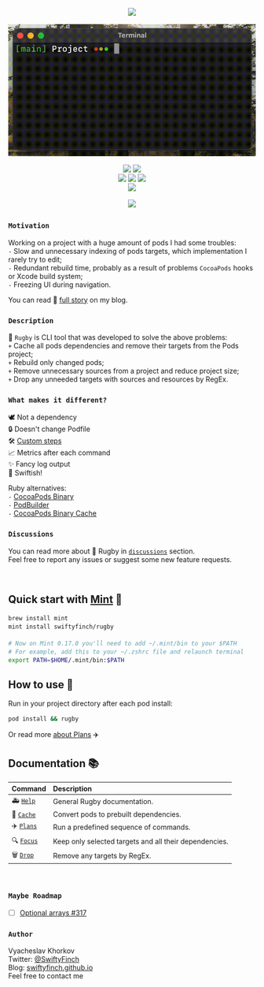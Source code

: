 <p align="center">
  <img src="https://user-images.githubusercontent.com/64660122/138951283-9e69195f-6dda-4a5c-a6bf-66be0cb3d2bb.jpeg" width="600"/>
</p>
<p align="center">
  <img src="https://github.com/swiftyfinch/Rugby/blob/main/Assets/Demo.gif" width="600"/>
</p>
<p align="center">
  <a href="https://swiftpackageindex.com/swiftyfinch/Rugby"><img src="https://img.shields.io/endpoint?color=orange&label=Swift&logo=swift&logoColor=white&url=https%3A%2F%2Fswiftpackageindex.com%2Fapi%2Fpackages%2Fswiftyfinch%2FRugby%2Fbadge%3Ftype%3Dswift-versions" /></a>
  <a href="https://swiftpackageindex.com/swiftyfinch/Rugby"><img src="https://img.shields.io/endpoint?label=Platform&url=https%3A%2F%2Fswiftpackageindex.com%2Fapi%2Fpackages%2Fswiftyfinch%2FRugby%2Fbadge%3Ftype%3Dplatforms" /></a>
  <br>
  <a href="https://github.com/yonaskolb/Mint"><img src="https://img.shields.io/badge/Mint-darkgreen?logo=leaflet&logoColor=white" /></a>
  <a href="https://swiftpackageindex.com/swiftyfinch/Rugby"><img src="https://img.shields.io/badge/Swift_Package_Index-red?logo=swift&logoColor=white" /></a>
  <a href="https://twitter.com/swiftyfinch"><img src="https://img.shields.io/badge/@swiftyfinch-blue?logo=twitter&logoColor=white" /></a>
  <br>
  <img src="https://img.shields.io/badge/Press_star_for_pay_respect-gray?logo=github" />
</p>

<p align="center">
  <img src="https://user-images.githubusercontent.com/64660122/138950621-9432e44e-9413-4f6a-ac11-774199f68e9e.mov" />
</p>


### `Motivation`

Working on a project with a huge amount of pods I had some troubles:\
`-` Slow and unnecessary indexing of pods targets, which implementation I rarely try to edit;\
`-` Redundant rebuild time, probably as a result of problems `CocoaPods` hooks or Xcode build system;\
`-` Freezing UI during navigation.

You can read 📖 [full story](https://swiftyfinch.github.io/en/2021-03-09-rugby-story/) on my blog.

### `Description`

🏈 `Rugby` is CLI tool that was developed to solve the above problems:\
`+` Cache all pods dependencies and remove their targets from the Pods project;\
`+` Rebuild only changed pods;\
`+` Remove unnecessary sources from a project and reduce project size;\
`+` Drop any unneeded targets with sources and resources by RegEx.

### `What makes it different?`

🕊 Not a dependency\
🔒 Doesn't change Podfile\
🛠 [Custom steps](Docs/Plans.md)\
📈 Metrics after each command\
✨ Fancy log output\
🚀 Swiftish!

Ruby alternatives:\
`-` [CocoaPods Binary](https://github.com/leavez/cocoapods-binary)\
`-` [PodBuilder](https://github.com/Subito-it/PodBuilder)\
`-` [CocoaPods Binary Cache](https://github.com/grab/cocoapods-binary-cache)

### `Discussions`

You can read more about 🏈 Rugby in [`discussions`](https://github.com/swiftyfinch/Rugby/discussions) section.\
Feel free to report any issues or suggest some new feature requests.

<br>

## Quick start with <a href="https://github.com/yonaskolb/Mint">Mint</a> 🌱

```bash
brew install mint
mint install swiftyfinch/rugby

# Now on Mint 0.17.0 you'll need to add ~/.mint/bin to your $PATH
# For example, add this to your ~/.zshrc file and relaunch terminal
export PATH=$HOME/.mint/bin:$PATH
```

## How to use 🏈

Run in your project directory after each pod install:
```bash
pod install && rugby
```
Or read more [about Plans](Docs/Plans.md#-generate-example) ✈️

## Documentation 📚

| Command | Description |
| :----- | :------ |
🚑 [`Help`](Docs/README.md) | General Rugby documentation.
🏈 [`Cache`](Docs/Cache.md) | Convert pods to prebuilt dependencies.
✈️ [`Plans`](Docs/Plans.md) | Run a predefined sequence of commands.
🔍 [`Focus`](Docs/Focus.md) | Keep only selected targets and all their dependencies.
🗑 [`Drop`](Docs/Drop.md) | Remove any targets by RegEx.

<br>

### `Maybe Roadmap`

- [ ] [Optional arrays #317](https://github.com/apple/swift-argument-parser/pull/317)

### `Author`

Vyacheslav Khorkov\
Twitter: [@SwiftyFinch](https://twitter.com/swiftyfinch)\
Blog: [swiftyfinch.github.io](https://swiftyfinch.github.io/en)\
Feel free to contact me
